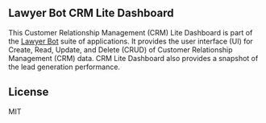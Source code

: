 ## Lawyer Bot CRM Lite Dashboard

This Customer Relationship Management (CRM) Lite Dashboard is part of the [Lawyer Bot](https://github.com/lukitos/lawyerbot-capstone) suite of applications. It provides the user interface (UI) for Create, Read, Update, and Delete (CRUD) of Customer Relationship Management (CRM) data. CRM Lite Dashboard also provides a snapshot of the lead generation performance.

## License
MIT
